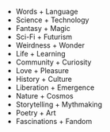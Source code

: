 ---
---

 - Words + Language
 - Science + Technology
 - Fantasy + Magic
 - Sci-Fi + Futurism
 - Weirdness + Wonder
 - Life + Learning
 - Community + Curiosity
 - Love + Pleasure
 - History + Culture
 - Liberation + Emergence
 - Nature + Cosmos
 - Storytelling + Mythmaking
 - Poetry + Art
 - Fascinations + Fandom